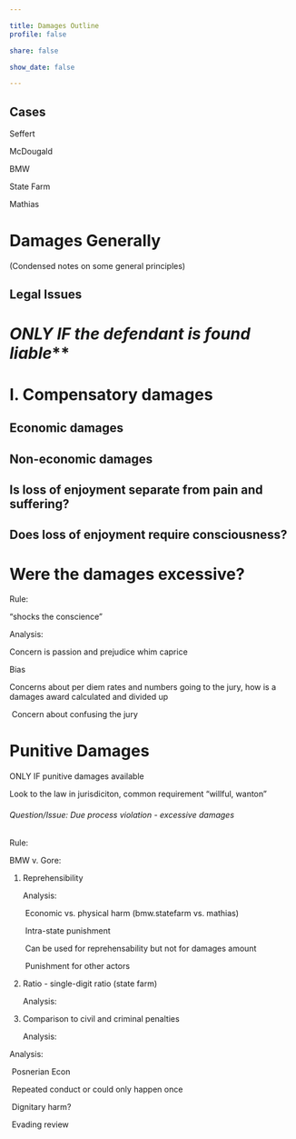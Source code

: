 ```yaml
---

title: Damages Outline
profile: false

share: false

show_date: false

---
```


## Cases

Seffert

McDougald

BMW

State Farm

Mathias



# Damages Generally

(Condensed notes on some general principles)



## Legal Issues

# *ONLY IF the defendant is found liable***



# I. Compensatory damages

## Economic damages

## Non-economic damages

## Is loss of enjoyment separate from pain and suffering?

## Does loss of enjoyment require consciousness?

# Were the damages excessive?

Rule:

“shocks the conscience”

Analysis:

Concern is passion and prejudice whim caprice

Bias

Concerns about per diem rates and numbers going to the jury, how is a damages award calculated and divided up

​	Concern about confusing the jury



# Punitive Damages

ONLY IF punitive damages available

Look to the law in jurisdiciton, common requirement “willful, wanton”



###### Question/Issue: Due process violation - excessive damages

Rule:

BMW v. Gore:

1. Reprehensibility

   Analysis:

   ​	Economic vs. physical harm (bmw.statefarm vs. mathias)

   ​	Intra-state punishment

   ​		Can be used for reprehensability but not for damages amount

   ​	Punishment for other actors

2. Ratio - single-digit ratio (state farm)

   Analysis:

3. Comparison to civil and criminal penalties

   Analysis:

Analysis:

​	Posnerian Econ

​		Repeated conduct or could only happen once

​		Dignitary harm?

​		Evading review

